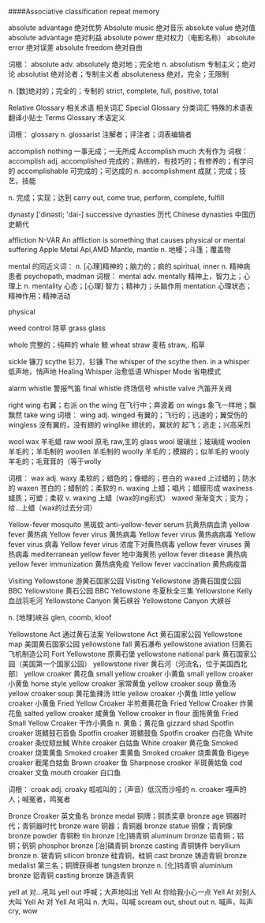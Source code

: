 ####Associative classification repeat memory

absolute advantage 绝对优势
Absolute music 绝对音乐
absolute value 绝对值
absolute advantage 绝对利益
absolute power 绝对权力（电影名称）
absolute error 绝对误差
absolute freedom 绝对自由

词根： absolute
adv.
absolutely 绝对地；完全地
n.
absolutism 专制主义；绝对论
absolutist 绝对论者；专制主义者
absoluteness 绝对，完全；无限制

n. [数]绝对的；完全的；专制的
strict, complete, full, positive, total

Relative Glossary 相关术语 相关词汇
Special Glossary 分类词汇 特殊的术语表 翻译小贴士
Terms Glossary 术语定义

词根： glossary
n.
glossarist 注解者；评注者；词表编辑者

accomplish nothing 一事无成；一无所成
Accomplish much 大有作为
词根： accomplish
adj.
accomplished 完成的；熟练的，有技巧的；有修养的；有学问的
accomplishable 可完成的；可达成的
n.
accomplishment 成就；完成；技艺，技能

n. 完成；实现；达到
carry out, come true, perform, complete, fulfill

dynasty ['dinəsti; 'dai-] 
successive dynasties 历代
Chinese dynasties 中国历史朝代

affliction 
N-VAR An affliction is something that causes physical or mental suffering
Apple Metal Api,AMD Mantle,
mantle n. 地幔；斗篷；覆盖物

mental  的同近义词：
n. [心理]精神的；脑力的；疯的
spiritual, inner
n. 精神病患者
psychopath, madman
词根： mental
adv.
mentally 精神上，智力上；心理上
n.
mentality 心态；[心理] 智力；精神力；头脑作用
mentation 心理状态；精神作用；精神活动


physical












weed control 除草
grass
glass

whole  完整的；纯粹的
whale  鲸
wheat straw 麦秸   straw,. 稻草


sickle 镰刀 scythe 钐刀，钐镰 
The whisper of the scythe then.
in a whisper 低声地，悄声地
Healing Whisper 治愈低语
Whisper Mode 省电模式


alarm whistle 警报气笛
final whistle 终场信号
whistle valve 汽笛开关阀


right wing 右翼；右派
on the wing 在飞行中；奔波着
on wings 象飞一样地；飘飘然
take wing
词根： wing
adj.
winged 有翼的；飞行的；迅速的；翼受伤的
wingless 没有翼的，没有翅的
winglike 翅状的，翼状的 起飞；逃走；兴高采烈


wool wax 羊毛蜡
raw wool 原毛  raw,生的
glass wool 玻璃丝；玻璃绒
woolen 羊毛的；羊毛制的
woollen 羊毛制的
woolly 羊毛的；模糊的；似羊毛的
wooly 羊毛的；毛茸茸的（等于wolly

词根： wax
adj.
waxy 柔软的；蜡色的；像蜡的；苍白的
waxed 上过蜡的；防水的
waxen 苍白的；蜡制的；柔软的
n.
waxing 上蜡；唱片；蜡膜形成
waxiness 蜡质；可塑；柔软
v.
waxing 上蜡（wax的ing形式）
waxed 渐渐变大；变为；给…上蜡（wax的过去分词）


Yellow-fever mosquito 黑斑蚊
anti-yellow-fever serum 抗黄热病血清
yellow fever 黄热病
Yellow fever virus 黄热病毒
Yellow fever virus 黄热病病毒
Yellow fever virus 病毒
Yellow fever virus 浓度下对黄热病毒
yellow fever viruses 黄热病毒
mediterranean yellow fever 地中海黄热
yellow fever disease 黄热病
yellow fever immunization 黄热病免疫
Yellow fever vaccination 黄热病疫苗

Visiting Yellowstone 游黄石国家公园
Visiting Yellowstone 游黄石国度公园
BBC Yellowstone 黄石公园
BBC Yellowstone 冬夏秋全三集
Yellowstone Kelly 血战羽毛河
Yellowstone Canyon 黄石峡谷
Yellowstone Canyon 大峡谷

n. [地理]峡谷
glen, coomb, kloof

Yellowstone Act 通过黄石法案
Yellowstone Act 黄石国家公园
Yellowstone map 美国黄石国家公园
yellowstone fall 黄石瀑布
yellowstone aviation 归黄石飞机制造公司
Fort Yellowstone 原黄石堡
yellowstone national park 黄石国家公园（美国第一个国家公园）
yellowstone river 黄石河（河流名，位于美国西北部）
yellow croaker 黄花鱼
small yellow croaker 小黄鱼
small yellow croaker 小黄鱼
home style yellow croaker 家常黄鱼
yellow croaker soup 黄鱼汤
yellow croaker soup 黄花鱼辣汤
little yellow croaker 小黄鱼
little yellow croaker 小黄鱼
Fried Yellow Croaker 半煎煮黄花鱼
Fried Yellow Croaker 炸黄花鱼
salted yellow croaker 咸黄鱼
Yellow croaker in flour 面拖黄鱼
Fried Small Yellow Croaker 干炸小黄鱼
n. 黄鱼；黄花鱼
gizzard shad
Spotfin croaker 斑鳍鼓石首鱼
Spotfin croaker 斑鳍鼓鱼
Spotfin croaker 白花鱼
White croaker 条纹颏丝䱛
White croaker 白姑鱼
White croaker 黄花鱼
Smoked croaker 烧熏黄鱼
Smoked croaker 熏黄鱼
Smoked croaker 烧熏黄鱼
Bigeye croaker 截尾白姑鱼
Brown croaker 鱼
Sharpnose croaker 半斑黄姑鱼
cod croaker 文鱼
mouth croaker 白口鱼

词根： croak
adj.
croaky 呱呱叫的；（声音）低沉而沙哑的
n.
croaker 嘎声的人；喊冤者，鸣冤者

Bronze Croaker 英文鱼名
bronze medal 铜牌；铜质奖章
bronze age 铜器时代；青铜器时代
bronze ware 铜器；青铜器
bronze statue 铜像；青铜像
bronze powder 青铜粉
tin bronze [化]锡青铜
aluminum bronze 铝青铜；铝铜；矾铜
phosphor bronze [冶]磷青铜
bronze casting 青铜铸件
beryllium bronze n. 铍青铜
silicon bronze 硅青铜，硅铜
cast bronze 铸造青铜
bronze medalist 第三名；铜牌获得者
tungsten bronze n. [化]钨青铜
aluminium bronze 铝青铜
casting bronze 铸造青铜


yell at 对...吼叫
yell out 呼喊；大声地叫出
Yell At 你给我小心一点
Yell At 对别人大叫
Yell At 对
Yell At 吼叫
n. 大叫，叫喊
scream out, shout out
n. 喊声，叫声
cry, wow
